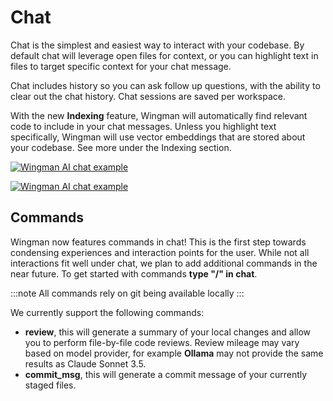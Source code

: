 # Chat

Chat is the simplest and easiest way to interact with your codebase. By default chat will leverage open files for context, or you can highlight text in files to target specific context for your chat message.

Chat includes history so you can ask follow up questions, with the ability to clear out the chat history. Chat sessions are saved per workspace.

With the new **Indexing** feature, Wingman will automatically find relevant code to include in your chat messages. Unless you highlight text specifically, Wingman will use vector embeddings that are stored about your codebase. See more under the Indexing section.

[![Wingman AI chat example](https://img.youtube.com/vi/1W3h2mOdjmc/0.jpg)](https://www.youtube.com/watch?v=1W3h2mOdjmc)

[![Wingman AI chat example](https://img.youtube.com/vi/2sJZpyYi3Fc/0.jpg)](https://www.youtube.com/watch?v=2sJZpyYi3Fc)

## Commands

Wingman now features commands in chat! This is the first step towards condensing experiences and interaction points for the user. While not all interactions fit well under chat, we plan to add additional commands in the near future.
To get started with commands **type "/" in chat**.

:::note
All commands rely on git being available locally
:::

We currently support the following commands:

-   **review**, this will generate a summary of your local changes and allow you to perform file-by-file code reviews. Review mileage may vary based on model provider, for example **Ollama** may not provide the same results as Claude Sonnet 3.5.
-   **commit_msg**, this will generate a commit message of your currently staged files.

